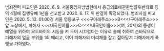 범죄전력
피고인은 2020. 6. 9. 서울중앙지방법원에서 응급의료에관한법률위반죄로 징역 4월에 집행유예 1년을 선고받고 2020. 6. 17. 위 판결이 확정되었다.
범죄사실
피고인은 2020. 5. 13. 01:00경 서울 영등포구 <<<구아래주소>>>B<<</구아래주소>>> 앞 노상에서, 피해자 <<<내국인이름>>>C<<</내국인이름>>>(여, 20세)의 동생이 예열을 위하여 오토바이의 시동을 켜 두어 시끄럽다는 이유로 술에 취하여 손바닥으로 피해자의 얼굴 부위를 1회 때리고, 이어 피해자의 머리채를 잡고 잡아당겨 피해자에게 폭행을 가하였다.